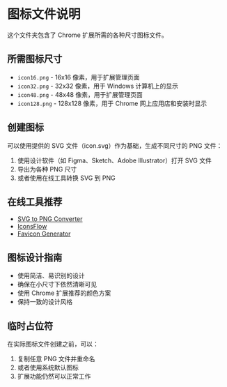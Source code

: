 # 图标文件说明

这个文件夹包含了 Chrome 扩展所需的各种尺寸图标文件。

## 所需图标尺寸

- `icon16.png` - 16x16 像素，用于扩展管理页面
- `icon32.png` - 32x32 像素，用于 Windows 计算机上的显示
- `icon48.png` - 48x48 像素，用于扩展管理页面
- `icon128.png` - 128x128 像素，用于 Chrome 网上应用店和安装时显示

## 创建图标

可以使用提供的 SVG 文件（icon.svg）作为基础，生成不同尺寸的 PNG 文件：

1. 使用设计软件（如 Figma、Sketch、Adobe Illustrator）打开 SVG 文件
2. 导出为各种 PNG 尺寸
3. 或者使用在线工具转换 SVG 到 PNG

## 在线工具推荐

- [SVG to PNG Converter](https://svgtopng.com/)
- [IconsFlow](https://iconsflow.com/)
- [Favicon Generator](https://favicon.io/)

## 图标设计指南

- 使用简洁、易识别的设计
- 确保在小尺寸下依然清晰可见
- 使用 Chrome 扩展推荐的颜色方案
- 保持一致的设计风格

## 临时占位符

在实际图标文件创建之前，可以：

1. 复制任意 PNG 文件并重命名
2. 或者使用系统默认图标
3. 扩展功能仍然可以正常工作
